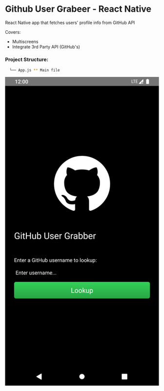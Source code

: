 # Github User Grabeer - React Native
React Native app that fetches users' profile info from GitHub API


Covers:
* Multiscreens
* Integrate 3rd Party API (GitHub's)


### Project Structure:

```sh
  └── App.js ** Main file
```

![GithubUserGrabber-ReactNative](assets/GithubUserGrabber.png)
